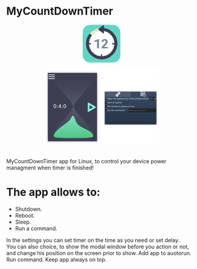 # MyCountDownTimer
<div>
    <p align="center">
        <img src="./resources/other/MyCountDownTimer.svg" width="100" height="100">
    </p>
    <p align="center">
        <img src="https://github.com/Night-Soft/readme/blob/master/MyCountDownTimer/ScreenshotTimer.png" width="150" height="200">
        <img src="https://github.com/Night-Soft/readme/blob/master/MyCountDownTimer/ScreenshotTimerSettigs.png" width="150" height="200">
    </p>
    <br>
    <span>MyCountDownTimer app for Linux, to control your device power managment when timer is finished!</span>
    <h1 id="headAllows" class="title-about title">The app allows to:</h1>
    <ul class="ul-about">
        <li class="li-about">Shutdown.</li>
        <li class="li-about">Reboot.</li>
        <li class="li-about">Sleep.</li>
        <li class="li-about">Run a command.</li>
    </ul>
    <div ">In the settings you can set timer on the time as you need or set delay.
        <br> You can also choice, to show the modal window before you action or not, and change his position on the
        screen prior to show. Add app to auotorun. Run command. Keep app always on top.
        <br>
        <br>
</div>
